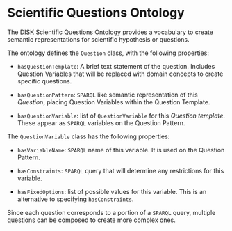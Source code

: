#  Scientific Questions Ontology

The [DISK](https://disk.isi.edu) Scientific Questions Ontology provides a vocabulary to create semantic representations for scientific hypothesis or questions.

The ontology defines the `Question` class, with the following properties:

 - `hasQuestionTemplate`: A brief text statement of the question. Includes Question Variables that will be replaced with domain concepts to create specific questions.
 
 - `hasQuestionPattern`: `SPARQL` like semantic representation of this *Question*, placing Question Variables within the Question Template.
 
 - `hasQuestionVariable`: list of `QuestionVariable` for this *Question template*. These appear as `SPARQL` variables on the Question Pattern.
 
The `QuestionVariable` class has the following properties:
 
 - `hasVariableName`: `SPARQL` name of this variable. It is used on the Question Pattern.
 
 - `hasConstraints`: `SPARQL` query that will determine any restrictions for this variable.
 
 - `hasFixedOptions`: list of possible values for this variable.  This is an alternative to specifying `hasConstraints`.

Since each question corresponds to a portion of a `SPARQL` query, multiple questions can be composed to create more complex ones.
